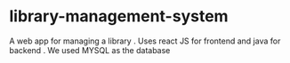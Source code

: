 # library-management-system
A web app for managing a library . Uses react JS for frontend and java for backend . We used MYSQL as the database 
